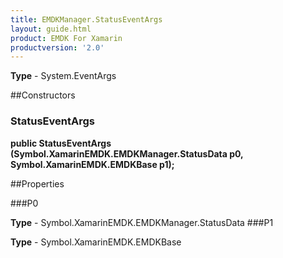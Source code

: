 ```yaml
---
title: EMDKManager.StatusEventArgs
layout: guide.html
product: EMDK For Xamarin
productversion: '2.0'
---
```



**Type** - System.EventArgs

##Constructors
### StatusEventArgs 
**public StatusEventArgs (Symbol.XamarinEMDK.EMDKManager.StatusData p0, Symbol.XamarinEMDK.EMDKBase p1);**

##Properties

###P0


**Type** - Symbol.XamarinEMDK.EMDKManager.StatusData
###P1


**Type** - Symbol.XamarinEMDK.EMDKBase











